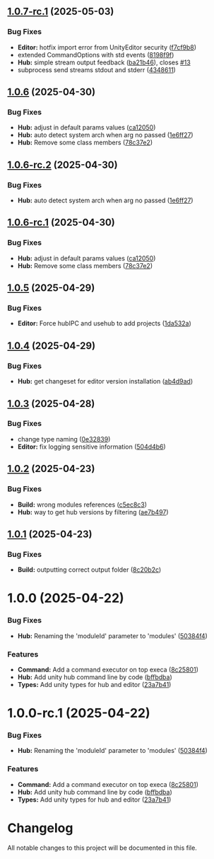 ## [1.0.7-rc.1](https://github.com/NoTaskStudios/unity-cli-tools/compare/1.0.6...1.0.7-rc.1) (2025-05-03)


### Bug Fixes

* **Editor:** hotfix import error from UnityEditor security ([f7cf9b8](https://github.com/NoTaskStudios/unity-cli-tools/commit/f7cf9b886e63df9e7ad2c10ac3351f42a73b9c81))
* extended CommandOptions with std events ([8198f9f](https://github.com/NoTaskStudios/unity-cli-tools/commit/8198f9f5fec330a389405194412310d22b3ab785))
* **Hub:** simple stream output feedback ([ba21b46](https://github.com/NoTaskStudios/unity-cli-tools/commit/ba21b462f3eee168909ae54003936e4c551bcaed)), closes [#13](https://github.com/NoTaskStudios/unity-cli-tools/issues/13)
* subprocess send streams stdout and stderr ([4348611](https://github.com/NoTaskStudios/unity-cli-tools/commit/4348611f96da5fbbed39895ac587a5e6caad1d03))

## [1.0.6](https://github.com/NoTaskStudios/unity-cli-tools/compare/1.0.5...1.0.6) (2025-04-30)


### Bug Fixes

* **Hub:** adjust in default params values ([ca12050](https://github.com/NoTaskStudios/unity-cli-tools/commit/ca120505433e4c6c01c54e1917de564a4883416b))
* **Hub:** auto detect system arch when arg no passed ([1e6ff27](https://github.com/NoTaskStudios/unity-cli-tools/commit/1e6ff27ca37a70014823693489447d8cd2ada9b9))
* **Hub:** Remove some class members ([78c37e2](https://github.com/NoTaskStudios/unity-cli-tools/commit/78c37e2b83197e6d8445bbdeeb23ff4c457eedd0))

## [1.0.6-rc.2](https://github.com/NoTaskStudios/unity-cli-tools/compare/1.0.6-rc.1...1.0.6-rc.2) (2025-04-30)


### Bug Fixes

* **Hub:** auto detect system arch when arg no passed ([1e6ff27](https://github.com/NoTaskStudios/unity-cli-tools/commit/1e6ff27ca37a70014823693489447d8cd2ada9b9))

## [1.0.6-rc.1](https://github.com/NoTaskStudios/unity-cli-tools/compare/1.0.5...1.0.6-rc.1) (2025-04-30)


### Bug Fixes

* **Hub:** adjust in default params values ([ca12050](https://github.com/NoTaskStudios/unity-cli-tools/commit/ca120505433e4c6c01c54e1917de564a4883416b))
* **Hub:** Remove some class members ([78c37e2](https://github.com/NoTaskStudios/unity-cli-tools/commit/78c37e2b83197e6d8445bbdeeb23ff4c457eedd0))

## [1.0.5](https://github.com/NoTaskStudios/unity-cli-tools/compare/1.0.4...1.0.5) (2025-04-29)


### Bug Fixes

* **Editor:** Force hubIPC and usehub to add projects ([1da532a](https://github.com/NoTaskStudios/unity-cli-tools/commit/1da532a5db4cb9d1e7404861e570633b4661be99))

## [1.0.4](https://github.com/NoTaskStudios/unity-cli-tools/compare/1.0.3...1.0.4) (2025-04-29)


### Bug Fixes

* **Hub:** get changeset for editor version installation ([ab4d9ad](https://github.com/NoTaskStudios/unity-cli-tools/commit/ab4d9adaeb3909bf44de5bdbbdde5e9c3ced297f))

## [1.0.3](https://github.com/NoTaskStudios/unity-cli-tools/compare/1.0.2...1.0.3) (2025-04-28)


### Bug Fixes

* change type naming ([0e32839](https://github.com/NoTaskStudios/unity-cli-tools/commit/0e32839146eaa6072dd5f5c54e01033b9a7e1ab6))
* **Editor:** fix logging sensitive information ([504d4b6](https://github.com/NoTaskStudios/unity-cli-tools/commit/504d4b6caaaa62278c68f13193d8a46c38bb3df1))

## [1.0.2](https://github.com/NoTaskStudios/unity-cli-tools/compare/1.0.1...1.0.2) (2025-04-23)


### Bug Fixes

* **Build:** wrong modules references ([c5ec8c3](https://github.com/NoTaskStudios/unity-cli-tools/commit/c5ec8c3e295b147703bd07029d28e081daf78c86))
* **Hub:** way to get hub versions by filtering ([ae7b497](https://github.com/NoTaskStudios/unity-cli-tools/commit/ae7b49742c64c816b3b147ef7feeebf5386ca54c))

## [1.0.1](https://github.com/NoTaskStudios/unity-cli-tools/compare/1.0.0...1.0.1) (2025-04-23)


### Bug Fixes

* **Build:** outputting correct output folder ([8c20b2c](https://github.com/NoTaskStudios/unity-cli-tools/commit/8c20b2c6db2ff83fc37e88ce8e95fc3fce816418))

# 1.0.0 (2025-04-22)


### Bug Fixes

* **Hub:** Renaming the 'moduleId' parameter to 'modules' ([50384f4](https://github.com/NoTaskStudios/unity-cli-tools/commit/50384f41a2c58a18e2da135ffa5ae357a6e20ca7))


### Features

* **Command:** Add a command executor on top execa ([8c25801](https://github.com/NoTaskStudios/unity-cli-tools/commit/8c25801f9a866a92bc95ebed9aa556c8a5574ede))
* **Hub:** Add unity hub command line by code ([bffbdba](https://github.com/NoTaskStudios/unity-cli-tools/commit/bffbdbaf24bb505482ab51d47214f1e9c5e7942c))
* **Types:** Add unity types for hub and editor ([23a7b41](https://github.com/NoTaskStudios/unity-cli-tools/commit/23a7b4172f5d3b80876aaf043b961759cbe4274c))

# 1.0.0-rc.1 (2025-04-22)


### Bug Fixes

* **Hub:** Renaming the 'moduleId' parameter to 'modules' ([50384f4](https://github.com/NoTaskStudios/unity-cli-tools/commit/50384f41a2c58a18e2da135ffa5ae357a6e20ca7))


### Features

* **Command:** Add a command executor on top execa ([8c25801](https://github.com/NoTaskStudios/unity-cli-tools/commit/8c25801f9a866a92bc95ebed9aa556c8a5574ede))
* **Hub:** Add unity hub command line by code ([bffbdba](https://github.com/NoTaskStudios/unity-cli-tools/commit/bffbdbaf24bb505482ab51d47214f1e9c5e7942c))
* **Types:** Add unity types for hub and editor ([23a7b41](https://github.com/NoTaskStudios/unity-cli-tools/commit/23a7b4172f5d3b80876aaf043b961759cbe4274c))

# Changelog

All notable changes to this project will be documented in this file.
